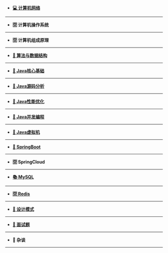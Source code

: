   
*    [**💻 计算机网络**](docs/计算机网络/README.md)

---

*    **🈳 计算机操作系统**

---

*    **🈳 计算机组成原理**

---

*    [**📕 算法与数据结构**](docs/算法与数据结构/README.md)

  
---

*    [**🐧 Java核心基础**](docs/Java核心基础/README.md)

---

*    [**🙈 Java源码分析**](docs/Java源码分析/README.md)

---

*    [**🐶 Java性能优化**](docs/Java性能优化/README.md)

---

*    [**🐯 Java并发编程**](docs/Java并发编程/README.md)

---

*    [**🐷 Java虚拟机**](docs/Java虚拟机/README.md)

---

*    [**🌱 SpringBoot**](docs/SpringBoot/README.md)

---

*    **🈳 SpringCloud**

---

*    [**📚 MySQL**](docs/MySQL/README.md)

---

*    [**🈳 Redis**](docs/Redis/README.md)


---

*    [**📑 设计模式**](docs/设计模式/README.md)

---

*    [**👀 面试题**](docs/面试题/README.md)

---

*    **🔨 杂谈**

---
